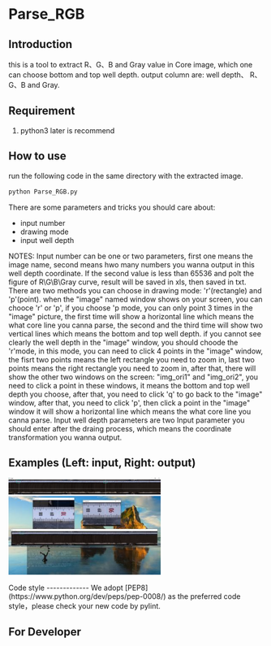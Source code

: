 # Parse_RGB

Introduction
------------
this is a tool to extract R、G、B and Gray value in Core image, which one can choose bottom and top well depth. output column are: well depth、 R、G、B and Gray.

Requirement
------------
1. python3 later is recommend

How to use
-------------
run the following code in the same directory with the extracted image.
```bash
python Parse_RGB.py
```
There are some parameters and tricks you should care about:
 - input number
 - drawing mode
 - input well depth
 
 NOTES: 
 Input number can be one or two parameters, first one means the image name, second means hwo many numbers you wanna output in this well depth coordinate. If the second value is less than 65536 and polt the figure of R\G\B\Gray curve, result will be saved in xls, then saved in txt.
 There are two methods you can choose in drawing mode: 'r'(rectangle) and 'p'(point). when the "image" named window shows on your screen, you can chooce 'r' or 'p', if you choose 'p mode, you can only point 3 times in the "image" picture, the first time will show a horizontal line which means the what core line you canna parse, the second and the third time will show two vertical lines which means the bottom and top well depth. if you cannot see clearly the well depth in the "image" window, you should choode the 'r'mode, in this mode, you can need to click 4 points in the "image" window, the fisrt two points means the left rectangle you need to zoom in, last two points means the right rectangle you need to zoom in, after that, there will show the other two windows on the screen: "img_ori1" and "img_ori2", you need to click a point in these windows, it means the bottom and top well depth you choose, after that, you need to click 'q' to go back to the "image" window, after that, you need to click 'p', then click a point in the "image" window it will show a horizontal line which means the what core line you canna parse.
 Input well depth parameters are two Input parameter you should enter after the draing process, which means the coordinate transformation you wanna output.
 
## Examples (Left: input, Right: output)
<p>
    <img src='test/2.png' width=300 />
    <img src='test/1.jpg' width=300 />
</p>
Code style
-------------
We adopt [PEP8](https://www.python.org/dev/peps/pep-0008/) as the preferred code style，please check your new code by pylint.


For Developer
-------------



